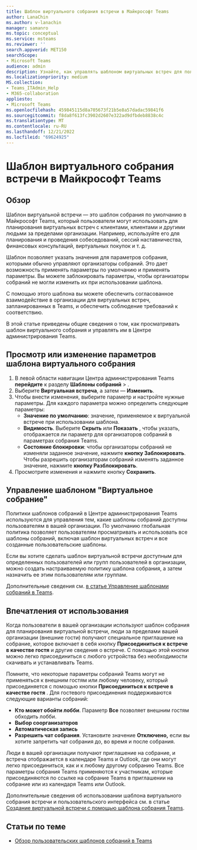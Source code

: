 ```yaml
---
title: Шаблон виртуального собрания встречи в Майкрософт Teams
author: LanaChin
ms.author: v-lanachin
manager: samanro
ms.topic: conceptual
ms.service: msteams
ms.reviewer: ''
search.appverid: MET150
searchScope:
- Microsoft Teams
audience: admin
description: Узнайте, как управлять шаблоном виртуальных встреч для пользователей Teams в вашей организации.
ms.localizationpriority: medium
MS.collection:
- Teams_ITAdmin_Help
- M365-collaboration
appliesto:
- Microsoft Teams
ms.openlocfilehash: 459845115d8a705673f21b5e8a57dadac59841f6
ms.sourcegitcommit: f8da8f613fc3902d2607e322ad9dfbdeb8838c4c
ms.translationtype: MT
ms.contentlocale: ru-RU
ms.lasthandoff: 12/21/2022
ms.locfileid: "69624925"
---
```

# <a name="virtual-appointment-meeting-template-in-microsoft-teams"></a>Шаблон виртуального собрания встречи в Майкрософт Teams

## <a name="overview"></a>Обзор

Шаблон виртуальной встречи — это шаблон собрания по умолчанию в Майкрософт Teams, который пользователи могут использовать для планирования виртуальных встреч с клиентами, клиентами и другими людьми за пределами организации. Например, используйте его для планирования и проведения собеседований, сессий наставничества, финансовых консультаций, виртуальных покупок и т. д.

Шаблон позволяет указать значения для параметров собрания, которыми обычно управляют организаторы собраний. Это дает возможность применять параметры по умолчанию и применять параметры. Вы можете заблокировать параметры, чтобы организаторы собраний не могли изменить их при использовании шаблона.

С помощью этого шаблона вы можете обеспечить согласованное взаимодействие в организации для виртуальных встреч, запланированных в Teams, и обеспечить соблюдение требований к соответствию.

В этой статье приведены общие сведения о том, как просматривать шаблон виртуального собрания и управлять им в Центре администрирования Teams.

## <a name="view-or-change-virtual-appointment-meeting-template-settings"></a>Просмотр или изменение параметров шаблона виртуального собрания

1. В левой области навигации Центра администрирования Teams **перейдите** к разделу **Шаблоны собраний** > .
1. Выберите **Виртуальная встреча**, а затем — **Изменить**.
1. Чтобы внести изменения, выберите параметр и настройте нужные параметры. Для каждого параметра можно определить следующие параметры:
    - **Значение по умолчанию**: значение, применяемое к виртуальной встрече при использовании шаблона.
    - **Видимость**. Выберите **Скрыть** или **Показать** , чтобы указать, отображается ли параметр для организаторов собраний в параметрах собрания Teams.
    - **Состояние блокировки**: чтобы организаторы собраний не изменяли заданное значение, нажмите **кнопку Заблокировать**. Чтобы разрешить организаторам собраний изменять заданное значение, нажмите **кнопку Разблокировать**.
1. Просмотрите изменения и нажмите кнопку **Сохранить**.

## <a name="manage-the-virtual-appointment-meeting-template"></a>Управление шаблоном "Виртуальное собрание"

Политики шаблонов собраний в Центре администрирования Teams используются для управления тем, какие шаблоны собраний доступны пользователям в вашей организации. По умолчанию глобальная политика позволяет пользователям просматривать и использовать все шаблоны собраний, включая шаблон виртуальных встреч и все созданные пользовательские шаблоны.

Если вы хотите сделать шаблон виртуальной встречи доступным для определенных пользователей или групп пользователей в организации, можно создать настраиваемую политику шаблона собрания, а затем назначить ее этим пользователям или группам.

Дополнительные сведения см. [в статье Управление шаблонами собраний в Teams](manage-meeting-templates.md).

## <a name="user-experience"></a>Впечатления от использования

Когда пользователи в вашей организации используют шаблон собрания для планирования виртуальной встречи, люди за пределами вашей организации (внешние гости) получают специальное приглашение на собрание, которое включает в себя кнопку **Присоединиться к встрече в качестве гостя** и другие сведения о встрече. С помощью этой кнопки можно легко присоединиться с любого устройства без необходимости скачивать и устанавливать Teams.

Помните, что некоторые параметры собраний Teams могут не применяться к внешним гостям или любому человеку, который присоединяется с помощью кнопки **Присоединиться к встрече в качестве гостя** . Для гостевого присоединения поддерживаются следующие варианты собраний:

- **Кто может обойти лобби**. Параметр **Все** позволяет внешним гостям обходить лобби.
- **Выбор соорганизаторов**
- **Автоматическая запись**
- **Разрешить чат собрания**. Установите значение **Отключено,** если вы хотите запретить чат собрания до, во время и после собрания.

Люди в вашей организации получают приглашение на собрание, и встреча отображается в календаре Teams и Outlook, где они могут легко присоединиться, как и к любому другому собранию Teams. Все параметры собрания Teams применяются к участникам, которые присоединяются по ссылке на собрание Teams в приглашении на собрание или из календаря Teams или Outlook.

Дополнительные сведения об использовании шаблона виртуального собрания встречи и пользовательского интерфейса см. в статье [Создание виртуальной встречи с помощью шаблона собрания Teams](https://support.microsoft.com/office/6a9e8cbb-c0ed-4598-851e-3b1750a4a747).

## <a name="related-articles"></a>Статьи по теме

- [Обзор пользовательских шаблонов собраний в Teams](custom-meeting-templates-overview.md)

